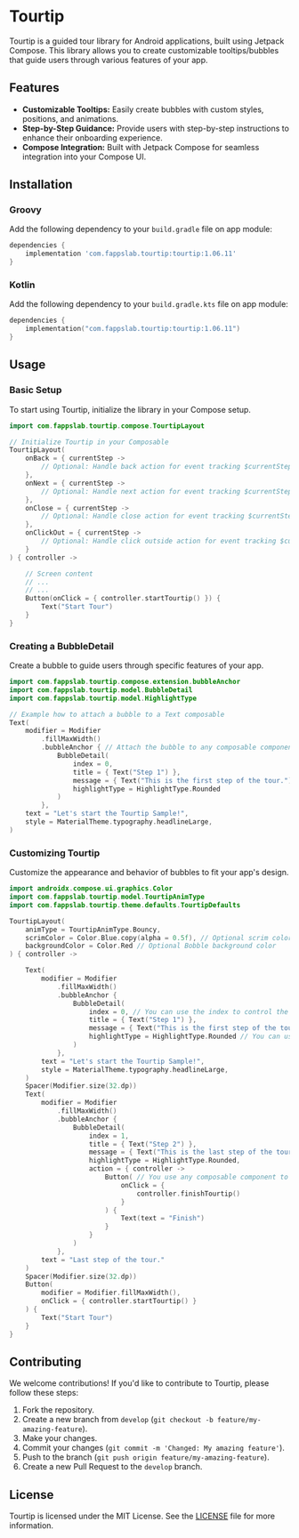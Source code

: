 # Tourtip

Tourtip is a guided tour library for Android applications, built using Jetpack Compose. This library
allows you to create customizable tooltips/bubbles that guide users through various features of your
app.

## Features
- **Customizable Tooltips:** Easily create bubbles with custom styles, positions, and animations.
- **Step-by-Step Guidance:** Provide users with step-by-step instructions to enhance their
  onboarding experience.
- **Compose Integration:** Built with Jetpack Compose for seamless integration into your Compose UI.

<!-- start dependency -->
## Installation

### Groovy
Add the following dependency to your `build.gradle` file on app module:

```gradle
dependencies {
    implementation 'com.fappslab.tourtip:tourtip:1.06.11'
}
```

### Kotlin
Add the following dependency to your `build.gradle.kts` file on app module:

```kotlin
dependencies {
    implementation("com.fappslab.tourtip:tourtip:1.06.11")
}
```
<!-- end dependency -->

## Usage

### Basic Setup
To start using Tourtip, initialize the library in your Compose setup.

```kotlin
import com.fappslab.tourtip.compose.TourtipLayout

// Initialize Tourtip in your Composable
TourtipLayout(
    onBack = { currentStep ->
        // Optional: Handle back action for event tracking $currentStep
    },
    onNext = { currentStep ->
        // Optional: Handle next action for event tracking $currentStep
    },
    onClose = { currentStep ->
        // Optional: Handle close action for event tracking $currentStep
    },
    onClickOut = { currentStep ->
        // Optional: Handle click outside action for event tracking $currentStep
    }
) { controller ->

    // Screen content
    // ...
    // ...
    Button(onClick = { controller.startTourtip() }) {
        Text("Start Tour")
    }
}
```

### Creating a BubbleDetail
Create a bubble to guide users through specific features of your app.

```kotlin
import com.fappslab.tourtip.compose.extension.bubbleAnchor
import com.fappslab.tourtip.model.BubbleDetail
import com.fappslab.tourtip.model.HighlightType

// Example how to attach a bubble to a Text composable
Text(
    modifier = Modifier
        .fillMaxWidth()
        .bubbleAnchor { // Attach the bubble to any composable component.
            BubbleDetail(
                index = 0,
                title = { Text("Step 1") },
                message = { Text("This is the first step of the tour.") },
                highlightType = HighlightType.Rounded
            )
        },
    text = "Let's start the Tourtip Sample!",
    style = MaterialTheme.typography.headlineLarge,
)
```

### Customizing Tourtip
Customize the appearance and behavior of bubbles to fit your app's design.

```kotlin
import androidx.compose.ui.graphics.Color
import com.fappslab.tourtip.model.TourtipAnimType
import com.fappslab.tourtip.theme.defaults.TourtipDefaults

TourtipLayout(
    animType = TourtipAnimType.Bouncy,
    scrimColor = Color.Blue.copy(alpha = 0.5f), // Optional scrim color
    backgroundColor = Color.Red // Optional Bobble background color
) { controller ->

    Text(
        modifier = Modifier
            .fillMaxWidth()
            .bubbleAnchor {
                BubbleDetail(
                    index = 0, // You can use the index to control the order of the balloons. The index does not need to be sequential but must be unique and positive.
                    title = { Text("Step 1") },
                    message = { Text("This is the first step of the tour.") },
                    highlightType = HighlightType.Rounded // You can use the HighlightType to define the shape of the highlight: Rectangle, Rounded, Circle, or Custom.
                )
            },
        text = "Let's start the Tourtip Sample!",
        style = MaterialTheme.typography.headlineLarge,
    )
    Spacer(Modifier.size(32.dp))
    Text(
        modifier = Modifier
            .fillMaxWidth()
            .bubbleAnchor {
                BubbleDetail(
                    index = 1,
                    title = { Text("Step 2") },
                    message = { Text("This is the last step of the tour.") },
                    highlightType = HighlightType.Rounded,
                    action = { controller ->
                        Button( // You use any composable component to define the action of the last bubble.
                            onClick = {
                                controller.finishTourtip()
                            }
                        ) {
                            Text(text = "Finish")
                        }
                    }
                )
            },
        text = "Last step of the tour."
    )
    Spacer(Modifier.size(32.dp))
    Button(
        modifier = Modifier.fillMaxWidth(),
        onClick = { controller.startTourtip() }
    ) {
        Text("Start Tour")
    }
}

```

## Contributing
We welcome contributions! If you'd like to contribute to Tourtip, please follow these steps:

1. Fork the repository.
2. Create a new branch from `develop` (`git checkout -b feature/my-amazing-feature`).
3. Make your changes.
4. Commit your changes (`git commit -m 'Changed: My amazing feature'`).
5. Push to the branch (`git push origin feature/my-amazing-feature`).
6. Create a new Pull Request to the `develop` branch.

## License
Tourtip is licensed under the MIT License. See the [LICENSE](LICENSE) file for more information.
